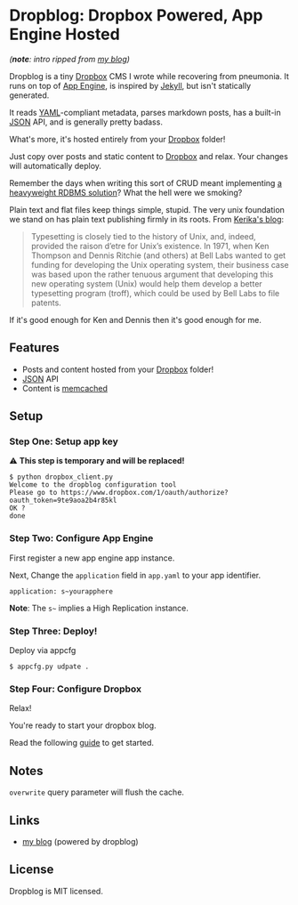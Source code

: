 Dropblog: Dropbox Powered, App Engine Hosted
============================================

*(**note**: intro ripped from [my blog](http://mvv.io/posts/1))*

Dropblog is a tiny [Dropbox][dropbox] CMS I wrote while recovering from pneumonia. 
It runs on top of [App Engine][appengine], is inspired by [Jekyll][jekyll], 
but isn't statically generated.

It reads [YAML](http://yaml.org)-compliant metadata, parses markdown posts, 
has a built-in [JSON](http://json.org) API, and is generally pretty badass.


What's more, it's hosted entirely from your [Dropbox][dropbox] folder! 

Just copy over posts and static content to [Dropbox][dropbox] and relax. 
Your changes will automatically deploy.

Remember the days when writing this sort of CRUD meant implementing [a heavyweight 
RDBMS solution](http://wordpress.com)?  What the hell were we smoking?

Plain text and flat files keep things simple, stupid.  The very unix foundation
we stand on has plain text publishing firmly in its roots. From [Kerika's 
blog](http://blog.kerika.com/?p=197):

> Typesetting is closely tied to the history of Unix, and, indeed, provided 
> the raison d’etre for Unix’s existence.  In 1971, when Ken Thompson and 
> Dennis Ritchie (and others) at Bell Labs wanted to get funding for developing 
> the Unix operating system, their business case was based upon the rather 
> tenuous argument that developing this new operating system (Unix) would help 
> them develop a better typesetting program (troff), which could be used by 
> Bell Labs to file patents.

If it's good enough for Ken and Dennis then it's good enough for me.

Features
--------
- Posts and content hosted from your [Dropbox][dropbox] folder!
- [JSON][json] API
- Content is [memcached][memcached]

Setup
-----

### Step One: Setup app key

:warning: **This step is temporary and will be replaced!** 

    $ python dropbox_client.py
    Welcome to the dropblog configuration tool
    Please go to https://www.dropbox.com/1/oauth/authorize?oauth_token=9te9aoa2b4r85kl
    OK ?
    done

### Step Two: Configure App Engine

First register a new app engine app instance.

Next, Change the `application` field in `app.yaml` to your app identifier.

    application: s~yourapphere

**Note**: The `s~` implies a High Replication instance.

### Step Three: Deploy!

Deploy via appcfg

    $ appcfg.py udpate .

### Step Four: Configure Dropbox

Relax!

You're ready to start your dropbox blog.

Read the following [guide](guide_goes_here) to get started.

Notes
-----

`overwrite` query parameter will flush the cache.

Links
-----
- [my blog](http://mvv.io) (powered by dropblog)

[appengine]: https://appengine.google.com/
[memcached]: http://memcached.org/
[dropbox]: http://db.tt/iEMAoeTW
[json]: http://json.org
[jekyll]: http://jekyllrb.com/

License
-------
Dropblog is MIT licensed.

